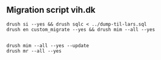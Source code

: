 Migration script vih.dk
--

    drush si --yes && drush sqlc < ../dump-til-lars.sql
    drush en custom_migrate --yes && drush mim --all --yes
    
    
    drush mim --all --yes --update
    drush mr --all --yes
    